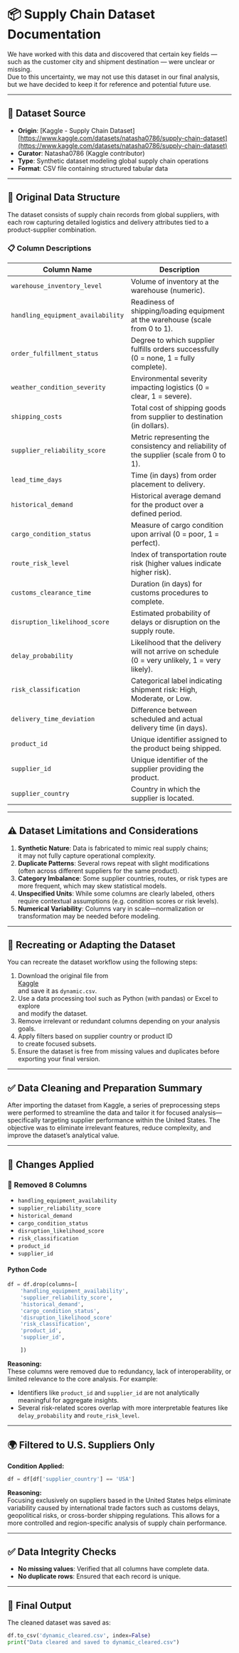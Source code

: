 
# 📦 Supply Chain Dataset Documentation

We have worked with this data and discovered that certain key fields —  
such as the customer city and shipment destination — were unclear or missing.  
Due to this uncertainty, we may not use this dataset in our final analysis,  
but we have decided to keep it for reference and potential future use.

---

## 📌 Dataset Source

- **Origin**: [Kaggle - Supply Chain Dataset]  
[https://www.kaggle.com/datasets/natasha0786/supply-chain-dataset](https://www.kaggle.com/datasets/natasha0786/supply-chain-dataset)  
- **Curator**: Natasha0786 (Kaggle contributor)  
- **Type**: Synthetic dataset modeling global supply chain operations  
- **Format**: CSV file containing structured tabular data  

---

## 🧱 Original Data Structure

The dataset consists of supply chain records from global suppliers, with each row
capturing detailed logistics and delivery attributes tied to a product-supplier
combination.

### 📋 Column Descriptions
<!-- markdownlint-disable MD013 -->

| Column Name                     | Description                                                                                 |
|--------------------------------|---------------------------------------------------------------------------------------------|
| `warehouse_inventory_level`    | Volume of inventory at the warehouse (numeric).                                             |
| `handling_equipment_availability` | Readiness of shipping/loading equipment at the warehouse (scale from 0 to 1).              |
| `order_fulfillment_status`     | Degree to which supplier fulfills orders successfully (0 = none, 1 = fully complete).       |
| `weather_condition_severity`   | Environmental severity impacting logistics (0 = clear, 1 = severe).                         |
| `shipping_costs`               | Total cost of shipping goods from supplier to destination (in dollars).                     |
| `supplier_reliability_score`   | Metric representing the consistency and reliability of the supplier (scale from 0 to 1).    |
| `lead_time_days`               | Time (in days) from order placement to delivery.                                            |
| `historical_demand`            | Historical average demand for the product over a defined period.                            |
| `cargo_condition_status`       | Measure of cargo condition upon arrival (0 = poor, 1 = perfect).                            |
| `route_risk_level`             | Index of transportation route risk (higher values indicate higher risk).                    |
| `customs_clearance_time`       | Duration (in days) for customs procedures to complete.                                      |
| `disruption_likelihood_score`  | Estimated probability of delays or disruption on the supply route.                          |
| `delay_probability`            | Likelihood that the delivery will not arrive on schedule (0 = very unlikely, 1 = very likely). |
| `risk_classification`          | Categorical label indicating shipment risk: High, Moderate, or Low.                         |
| `delivery_time_deviation`      | Difference between scheduled and actual delivery time (in days).                            |
| `product_id`                   | Unique identifier assigned to the product being shipped.                                    |
| `supplier_id`                  | Unique identifier of the supplier providing the product.                                    |
| `supplier_country`             | Country in which the supplier is located.                                                   |

<!-- markdownlint-enable MD013 -->

---

## ⚠️ Dataset Limitations and Considerations

1. **Synthetic Nature**: Data is fabricated to mimic real supply chains;  
   it may not fully capture operational complexity.  
2. **Duplicate Patterns**: Several rows repeat with slight modifications  
   (often across different suppliers for the same product).  
3. **Category Imbalance**: Some supplier countries, routes, or risk types are  
   more frequent, which may skew statistical models.  
4. **Unspecified Units**: While some columns are clearly labeled, others require
   contextual assumptions (e.g. condition scores or risk levels).  
5. **Numerical Variability**: Columns vary in scale—normalization or  
   transformation may be needed before modeling.  

---

## 🔁 Recreating or Adapting the Dataset

You can recreate the dataset workflow using the following steps:

1. Download the original file from  
   [Kaggle](https://www.kaggle.com/datasets/natasha0786/supply-chain-dataset)  
   and save it as `dynamic.csv`.  
2. Use a data processing tool such as Python (with pandas) or Excel to explore  
   and modify the dataset.  
3. Remove irrelevant or redundant columns depending on your analysis goals.  
4. Apply filters based on supplier country or product ID  
   to create focused subsets.  
5. Ensure the dataset is free from missing values and duplicates before  
   exporting your final version.  

---

## ✅ Data Cleaning and Preparation Summary

After importing the dataset from Kaggle, a series of preprocessing steps were
performed to streamline the data and tailor it for focused analysis—
specifically targeting supplier performance within the United States. The
objective was to eliminate irrelevant features, reduce complexity, and improve
the dataset’s analytical value.

---

## 🔧 Changes Applied

### 🔹 Removed 8 Columns

- `handling_equipment_availability`  
- `supplier_reliability_score`  
- `historical_demand`  
- `cargo_condition_status`  
- `disruption_likelihood_score`  
- `risk_classification`  
- `product_id`  
- `supplier_id`  

#### Python Code

```python
df = df.drop(columns=[
    'handling_equipment_availability', 
    'supplier_reliability_score',
    'historical_demand',
    'cargo_condition_status',
    'disruption_likelihood_score'
    'risk_classification',
    'product_id',
    'supplier_id',

    ])
```

**Reasoning:**  
These columns were removed due to redundancy, lack of interoperability, or limited
relevance to the core analysis. For example:

- Identifiers like `product_id` and `supplier_id` are not analytically  
  meaningful for aggregate insights.  
- Several risk-related scores overlap with more interpretable features like
  `delay_probability` and `route_risk_level`.

---

## 🌍 Filtered to U.S. Suppliers Only

**Condition Applied:**  

```python
df = df[df['supplier_country'] == 'USA']
```

**Reasoning:**  
Focusing exclusively on suppliers based in the United States helps eliminate
variability caused by international trade factors such as customs delays,
geopolitical risks, or cross-border shipping regulations. This allows for a more
controlled and region-specific analysis of supply chain performance.

---

## ✅ Data Integrity Checks

- **No missing values**: Verified that all columns have complete data.  
- **No duplicate rows**: Ensured that each record is unique.  

---

## 💾 Final Output

The cleaned dataset was saved as:

```python
df.to_csv('dynamic_cleared.csv', index=False)
print("Data cleared and saved to dynamic_cleared.csv")
```

